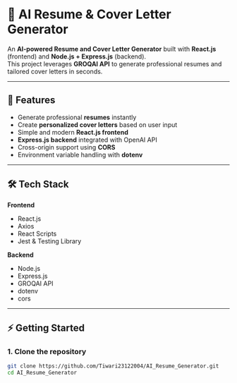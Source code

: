 # 📝 AI Resume & Cover Letter Generator

An **AI-powered Resume and Cover Letter Generator** built with **React.js** (frontend) and **Node.js + Express.js** (backend).  
This project leverages **GROQAI API** to generate professional resumes and tailored cover letters in seconds.

---

## 🚀 Features
- Generate professional **resumes** instantly
- Create **personalized cover letters** based on user input
- Simple and modern **React.js frontend**
- **Express.js backend** integrated with OpenAI API
- Cross-origin support using **CORS**
- Environment variable handling with **dotenv**

---

## 🛠️ Tech Stack
**Frontend**
- React.js
- Axios
- React Scripts
- Jest & Testing Library

**Backend**
- Node.js
- Express.js
- GROQAI API
- dotenv
- cors

---

## ⚡ Getting Started

### 1. Clone the repository
```bash
git clone https://github.com/Tiwari23122004/AI_Resume_Generator.git
cd AI_Resume_Generator
